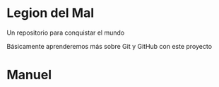 # Legion del Mal
Un repositorio para conquistar el mundo

Básicamente aprenderemos más sobre Git y GitHub con este proyecto


# Manuel

